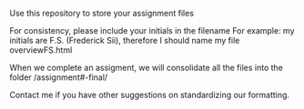 Use this repository to store your assignment files

For consistency, please include your initials in the filename 
  For example: my initials are F.S. (Frederick Sii), therefore I should name my file overviewFS.html

When we complete an assigment, we will consolidate all the files into the folder /assignment#-final/

Contact me if you have other suggestions on standardizing our formatting.
